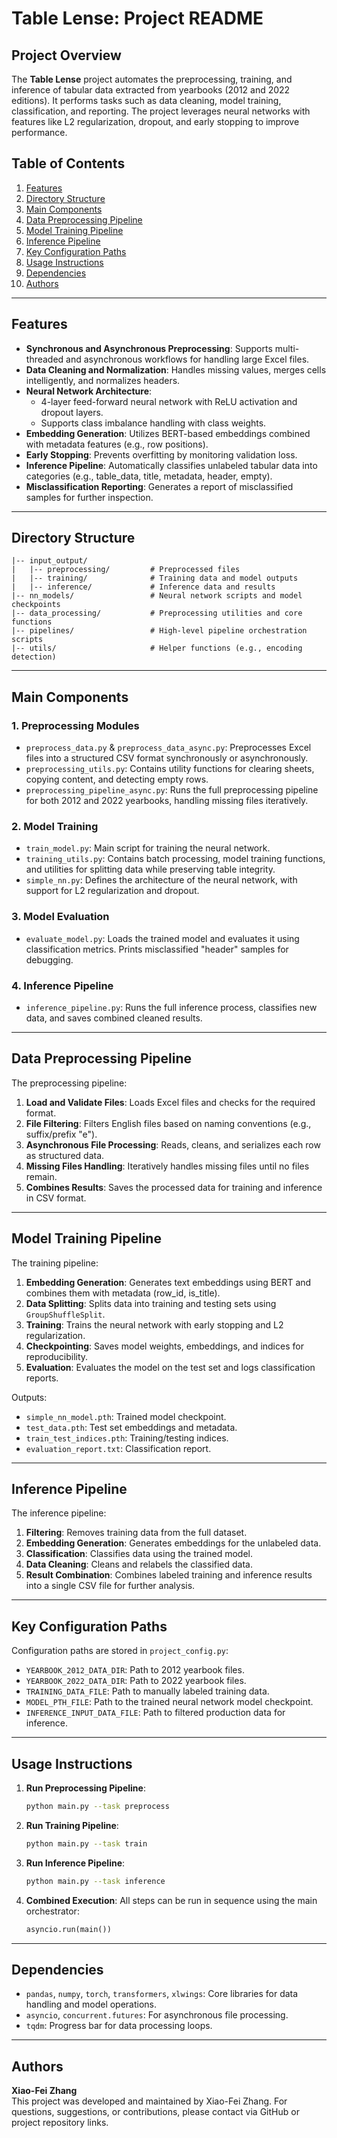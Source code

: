 

# Table Lense: Project README

## Project Overview

The **Table Lense** project automates the preprocessing, training, and inference of tabular data extracted from yearbooks (2012 and 2022 editions). It performs tasks such as data cleaning, model training, classification, and reporting. The project leverages neural networks with features like L2 regularization, dropout, and early stopping to improve performance.

## Table of Contents
1. [Features](#features)
2. [Directory Structure](#directory-structure)
3. [Main Components](#main-components)
4. [Data Preprocessing Pipeline](#data-preprocessing-pipeline)
5. [Model Training Pipeline](#model-training-pipeline)
6. [Inference Pipeline](#inference-pipeline)
7. [Key Configuration Paths](#key-configuration-paths)
8. [Usage Instructions](#usage-instructions)
9. [Dependencies](#dependencies)
10. [Authors](#authors)

---

## Features

- **Synchronous and Asynchronous Preprocessing**: Supports multi-threaded and asynchronous workflows for handling large Excel files.
- **Data Cleaning and Normalization**: Handles missing values, merges cells intelligently, and normalizes headers.
- **Neural Network Architecture**:
  - 4-layer feed-forward neural network with ReLU activation and dropout layers.
  - Supports class imbalance handling with class weights.
- **Embedding Generation**: Utilizes BERT-based embeddings combined with metadata features (e.g., row positions).
- **Early Stopping**: Prevents overfitting by monitoring validation loss.
- **Inference Pipeline**: Automatically classifies unlabeled tabular data into categories (e.g., table_data, title, metadata, header, empty).
- **Misclassification Reporting**: Generates a report of misclassified samples for further inspection.

---

## Directory Structure

```plaintext
|-- input_output/
|   |-- preprocessing/         # Preprocessed files
|   |-- training/              # Training data and model outputs
|   |-- inference/             # Inference data and results
|-- nn_models/                 # Neural network scripts and model checkpoints
|-- data_processing/           # Preprocessing utilities and core functions
|-- pipelines/                 # High-level pipeline orchestration scripts
|-- utils/                     # Helper functions (e.g., encoding detection)
```

---

## Main Components

### 1. **Preprocessing Modules**
   - `preprocess_data.py` & `preprocess_data_async.py`: Preprocesses Excel files into a structured CSV format synchronously or asynchronously.
   - `preprocessing_utils.py`: Contains utility functions for clearing sheets, copying content, and detecting empty rows.
   - `preprocessing_pipeline_async.py`: Runs the full preprocessing pipeline for both 2012 and 2022 yearbooks, handling missing files iteratively.

### 2. **Model Training**
   - `train_model.py`: Main script for training the neural network.
   - `training_utils.py`: Contains batch processing, model training functions, and utilities for splitting data while preserving table integrity.
   - `simple_nn.py`: Defines the architecture of the neural network, with support for L2 regularization and dropout.

### 3. **Model Evaluation**
   - `evaluate_model.py`: Loads the trained model and evaluates it using classification metrics. Prints misclassified "header" samples for debugging.

### 4. **Inference Pipeline**
   - `inference_pipeline.py`: Runs the full inference process, classifies new data, and saves combined cleaned results.

---

## Data Preprocessing Pipeline

The preprocessing pipeline:
1. **Load and Validate Files**: Loads Excel files and checks for the required format.
2. **File Filtering**: Filters English files based on naming conventions (e.g., suffix/prefix "e").
3. **Asynchronous File Processing**: Reads, cleans, and serializes each row as structured data.
4. **Missing Files Handling**: Iteratively handles missing files until no files remain.
5. **Combines Results**: Saves the processed data for training and inference in CSV format.

---

## Model Training Pipeline

The training pipeline:
1. **Embedding Generation**: Generates text embeddings using BERT and combines them with metadata (row_id, is_title).
2. **Data Splitting**: Splits data into training and testing sets using `GroupShuffleSplit`.
3. **Training**: Trains the neural network with early stopping and L2 regularization.
4. **Checkpointing**: Saves model weights, embeddings, and indices for reproducibility.
5. **Evaluation**: Evaluates the model on the test set and logs classification reports.

Outputs:
- `simple_nn_model.pth`: Trained model checkpoint.
- `test_data.pth`: Test set embeddings and metadata.
- `train_test_indices.pth`: Training/testing indices.
- `evaluation_report.txt`: Classification report.

---

## Inference Pipeline

The inference pipeline:
1. **Filtering**: Removes training data from the full dataset.
2. **Embedding Generation**: Generates embeddings for the unlabeled data.
3. **Classification**: Classifies data using the trained model.
4. **Data Cleaning**: Cleans and relabels the classified data.
5. **Result Combination**: Combines labeled training and inference results into a single CSV file for further analysis.

---

## Key Configuration Paths

Configuration paths are stored in `project_config.py`:
- `YEARBOOK_2012_DATA_DIR`: Path to 2012 yearbook files.
- `YEARBOOK_2022_DATA_DIR`: Path to 2022 yearbook files.
- `TRAINING_DATA_FILE`: Path to manually labeled training data.
- `MODEL_PTH_FILE`: Path to the trained neural network model checkpoint.
- `INFERENCE_INPUT_DATA_FILE`: Path to filtered production data for inference.

---

## Usage Instructions

1. **Run Preprocessing Pipeline**:
   ```bash
   python main.py --task preprocess
   ```

2. **Run Training Pipeline**:
   ```bash
   python main.py --task train
   ```

3. **Run Inference Pipeline**:
   ```bash
   python main.py --task inference
   ```

4. **Combined Execution**:
   All steps can be run in sequence using the main orchestrator:
   ```python
   asyncio.run(main())
   ```

---

## Dependencies

- `pandas`, `numpy`, `torch`, `transformers`, `xlwings`: Core libraries for data handling and model operations.
- `asyncio`, `concurrent.futures`: For asynchronous file processing.
- `tqdm`: Progress bar for data processing loops.

---

## Authors

**Xiao-Fei Zhang**  
This project was developed and maintained by Xiao-Fei Zhang. For questions, suggestions, or contributions, please contact via GitHub or project repository links.

